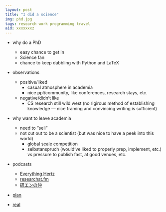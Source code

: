 ```yaml
---
layout: post
title: "I did a science"
img: phd.jpg
tags: research work programming travel
aid: xxxxxxxz
---
```


* why do a PhD
    * easy chance to get in
    * Science fan
    * chance to keep dabbling with Python and LaTeX
* observations
    * positive/liked
        * casual atmosphere in academia
        * nice ppl/community, like conferences, research stays, etc.
    * negative/didn’t like
        * CS research still wild west (no rigirous method of establishing knowledge — nice framing and convincing writing is sufficient)
* why want to leave academia
    * need to “sell”
    * not cut out to be a scientist (but was nice to have a peek into this world)
        * global scale competition
        * selbstanspruch (would’ve liked to properly prep, implement, etc.) vs pressure to publish fast, at good venues, etc.

* podcasts
    * [Everything Hertz](https://everythinghertz.com/)
    * [researchat.fm](https://researchat.fm/)
    * [研エンの仲](https://anchor.fm/ken-en-no-naka)


* [plan](/assets/img/blog/phd_canvas_plan.png)
* [real](/assets/img/blog/phd_canvas_real.png)

